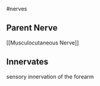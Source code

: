 #nerves 

## Parent Nerve
[[Musculocutaneous Nerve]]


## Innervates
sensory innervation of the forearm